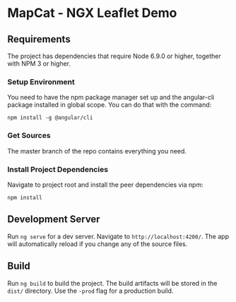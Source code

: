 # MapCat - NGX Leaflet Demo

## Requirements

The project has dependencies that require Node 6.9.0 or higher, together with NPM 3 or higher.

### Setup Environment

You need to have the npm package manager set up and the angular-cli package installed in global scope. You can do that with the command:
```
npm install -g @angular/cli
```

### Get Sources

The master branch of the repo contains everything you need.

### Install Project Dependencies

Navigate to project root and install the peer dependencies via npm:
```
npm install
```

## Development Server

Run `ng serve` for a dev server. Navigate to `http://localhost:4200/`. The app will automatically reload if you change any of the source files.

## Build

Run `ng build` to build the project. The build artifacts will be stored in the `dist/` directory. Use the `-prod` flag for a production build.
